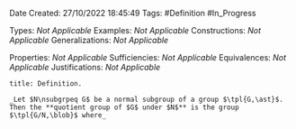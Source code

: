 <div class="topSpace"></div>

Date Created: 27/10/2022 18:45:49
Tags: #Definition #In_Progress

Types: _Not Applicable_
Examples: _Not Applicable_
Constructions: _Not Applicable_
Generalizations: _Not Applicable_

Properties: _Not Applicable_
Sufficiencies: _Not Applicable_
Equivalences: _Not Applicable_
Justifications: _Not Applicable_

``` ad-Definition
title: Definition.

_Let $N\nsubgrpeq G$ be a normal subgroup of a group $\tpl{G,\ast}$. Then the **quotient group of $G$ under $N$** is the group $\tpl{G/N,\blob}$ where_

```
